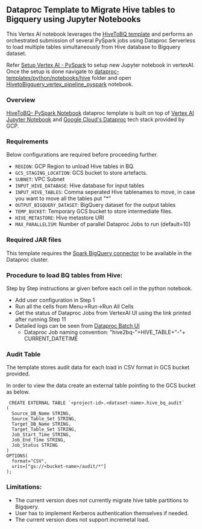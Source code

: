 ## Dataproc Template to Migrate Hive tables to Bigquery using Jupyter Notebooks

This Vertex AI notebook leverages the [HiveToBQ template](https://github.com/GoogleCloudPlatform/dataproc-templates/tree/main/python/dataproc_templates/hive) and performs an orchestrated submission of several PySpark jobs using Dataproc Serverless to load multiple tables simultaneously from Hive database to Bigquery dataset.

Refer [Setup Vertex AI - PySpark](./../README.md) to setup new Jupyter notebook in vertexAI. Once the setup is done navigate to 
[dataproc-templates/python/notebooks/hive](https://github.com/GoogleCloudPlatform/dataproc-templates/tree/main/python/notebooks/hive) folder and open [HivetoBigquery_vertex_pipeline_pyspark](https://github.com/GoogleCloudPlatform/dataproc-templates/blob/main/python/notebooks/hive/HiveToBigquery_vertex_pipeline_pyspark.ipynb) notebook.

### Overview

[HiveToBQ- PySpark Notebook](./HiveToBigquery_vertex_pipeline_pyspark.ipynb) dataproc template is built on top of [Vertex AI Jupyter Notebook](https://cloud.google.com/vertex-ai/docs/tutorials/jupyter-notebooks) and [Google Cloud's Dataproc](https://cloud.google.com/dataproc/) tech stack provided by GCP.


### Requirements

Below configurations are required before proceeding further.

* `REGION`: GCP Region  to unload Hive tables in BQ.
* `GCS_STAGING_LOCATION`: GCS bucket to store artefacts.
* `SUBNET`: VPC Subnet
* `INPUT_HIVE_DATABASE`: Hive database for input tables
* `INPUT_HIVE_TABLES`: Comma seperated Hive tablenames to move, in case you want to move all the tables put "*"
* `OUTPUT_BIGQUERY_DATASET`: BigQuery dataset for the output tables
* `TEMP_BUCKET`: Temporary GCS bucket to store intermediate files.
* `HIVE_METASTORE`: Hive metastore URI
* `MAX_PARALLELISM`: Number of parallel Dataproc Jobs to run (default=10)

### Required JAR files

This template requires the [Spark BigQuery connector](https://cloud.google.com/dataproc-serverless/docs/guides/bigquery-connector-spark-example) to be available in the Dataproc cluster.

### Procedure to load BQ tables from Hive:
Step by Step instructions ar given before each cell in the python notebook.

* Add user configuration in Step 1
* Run all the cells from Menu->Run->Run All Cells
* Get the status of Dataproc Jobs from VertexAI UI using the link printed after running Step 11
* Detailed logs can be seen from [Dataproc Batch UI](https://console.cloud.google.com/dataproc/batches?_ga=2.45339748.1795356115.1659430333-470209831.1657040299)
  * Dataproc Job naming convention: "hive2bq-"+HIVE_TABLE+"-"+ CURRENT_DATETIME

### Audit Table

The template stores audit data for each load in CSV format in GCS bucket provided.

In order to view the data create an external table pointing to the GCS bucket as below.


```
 CREATE EXTERNAL TABLE `<project-id>.<dataset-name>.hive_bq_audit`
(
  Source_DB_Name STRING,
  Source_Table_Set STRING,
  Target_DB_Name STRING,
  Target_Table_Set STRING,
  Job_Start_Time STRING,
  Job_End_Time STRING,
  Job_Status STRING
)
OPTIONS(
  format="CSV",
  uris=["gs://<bucket-name>/audit/*"]
);
```

### Limitations:

* The current version does not currently migrate hive table partitions to Bigquery.
* User has to implement Kerberos authentication themselves if needed.
* The current version does not support incremetal load.